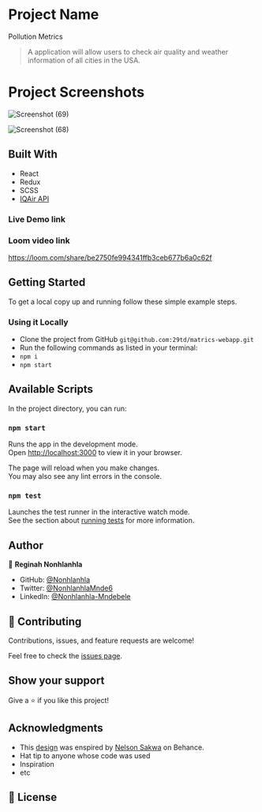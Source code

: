 # Project Name

Pollution Metrics

> A application will allow users to check air quality and weather information of all cities in the USA.

# Project Screenshots

![Screenshot (69)](https://user-images.githubusercontent.com/93027816/189324891-0339952c-15ca-4311-b721-ccd0a1c5addf.png)


![Screenshot (68)](https://user-images.githubusercontent.com/93027816/189325062-af875d5f-e10e-4d80-b945-7dca99c75db5.png)

## Built With

- React
- Redux
- SCSS
- [IQAir API](https://api-docs.iqair.com/)

### Live Demo link


### Loom video link
https://loom.com/share/be2750fe994341ffb3ceb677b6a0c62f

## Getting Started

To get a local copy up and running follow these simple example steps.

### Using it Locally

- Clone the project from GitHub `git@github.com:29td/matrics-webapp.git`
- Run the following commands as listed in your terminal:
- `npm i`
- `npm start`

## Available Scripts

In the project directory, you can run:

### `npm start`

Runs the app in the development mode.\
Open [http://localhost:3000](http://localhost:3000) to view it in your browser.

The page will reload when you make changes.\
You may also see any lint errors in the console.

### `npm test`

Launches the test runner in the interactive watch mode.\
See the section about [running tests](https://facebook.github.io/create-react-app/docs/running-tests) for more information.

## Author

👤 **Reginah Nonhlanhla**

- GitHub: [@Nonhlanhla](https://https://github.com/29td)
- Twitter: [@NonhlanhlaMnde6](https://twitter.com/NonhlanhlaMnde6)
- LinkedIn: [@Nonhlanhla-Mndebele](https://www.linkedin.com/in/Nonhlanhla-Mndebele/)

## 🤝 Contributing

Contributions, issues, and feature requests are welcome!

Feel free to check the [issues page](https://github.com/29td/matrics-webapp/issues).

## Show your support

Give a ⭐️ if you like this project!

## Acknowledgments

- This [design](<https://www.behance.net/gallery/31579789/Ballhead-App-(Free-PSDs)>) was enspired by [Nelson Sakwa](https://www.behance.net/sakwadesignstudio) on Behance.
- Hat tip to anyone whose code was used
- Inspiration
- etc

## 📝 License
